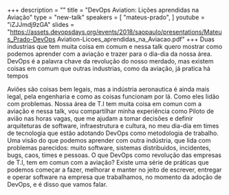 +++
description = ""
title = "DevOps Aviation: Lições aprendidas na Aviação"
type = "new-talk"
speakers = [
        "mateus-prado",
]
youtube = "iZJJmdj9zGA"
slides = "https://assets.devopsdays.org/events/2018/saopaulo/presentations/Mateus_Prado-DevOps Aviation-Licoes_aprendidas_na_Aviacao.pdf"
+++
Duas industrias que tem muita coisa em comum e nessa talk quero mostrar como podemos aprender com a aviação e trazer para o dia-dia da nossa área. DevOps é a palavra chave da revolução do nosso merdado, mas existem coisas em comum que outras industrias, como da aviação, já pratica há tempos

Aviões são coisas bem legais, mas a indústria aeronautica é ainda mais legal, pela engenharia e como as coisas funcionam por lá. Como eles lidão com problemas. Nossa área de T.I tem muita coisa em comun com a aviação e nessa talk, vou compartilhar minha experiência como Piloto de avião nas horas vagas, que me ajudam a tomar decisões e definir arquiteturas de software, infraestrutura e cultura, no meu dia-dia em times de tecnologia que estão adotando DevOps como metodologia de trabalho. Uma visão do que podemos aprender com outra indústria, que lida com problemas parecidos: muito software, sistemas distribuidos, incidentes, bugs, caos, times e pessoas. O que DevOps como revolução das empresas de T.I, tem em comun com a aviação? Existe uma série de práticas que podemos começar a fazer, melhorar e manter no jeito de escrever, entregar e operar software na empresa que trabalhamos, no momento da adoção de DevOps, e é disso que vamos falar.